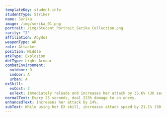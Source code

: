 ```yaml
---
templateKey: student-info
studentType: Striker
name: Serika
image: /img/serika_01.png
portrait: /img/Student_Portrait_Serika_Collection.png
rarity: "2"
affiliation: Abydos
weaponType: AR
role: Attacker
position: Middle
atkType: Explosion
defType: Light Armour
combatEnvironment:
  outdoor: D
  indoor: A
  urban: A
exSkill:
  exCost: 2
  exText: Immediately reloads and increases her attack by 35.6% (30 sec).
normalText: Every 25 seconds, deal 223% damage to an enemy.
enhancedText: Increases her attack by 14%.
subText: While using her EX skill, increases attack speed by 21.1% (30 sec).
---
```

